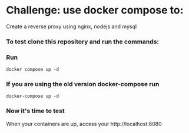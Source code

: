 # Challenge: use docker compose to:
Create a reverse proxy using nginx, nodejs and mysql

### To test clone this repository and run the commands:

###  Run
```
docker compose up -d
```

### If you are using the old version docker-compose run
```
docker-compose up -d
```

### Now it's time to test
When your containers are up, access your http://localhost:8080
